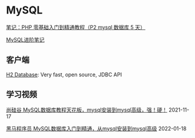 # MySQL


[笔记：PHP 零基础入门到精通教程（P2 mysql 数据库 5 天）](/blog/php-mysql/index.md)

[MySQL进阶笔记](blog/mysq-advance/index.md)


## 客户端

[H2 Database](http://www.h2database.com/): Very fast, open source, JDBC API


## 学习视频

[尚硅谷 MySQL数据库教程天花板，mysql安装到mysql高级，强！硬！](https://www.bilibili.com/video/BV1iq4y1u7vj) 2021-11-17

[黑马程序员 MySQL数据库入门到精通，从mysql安装到mysql高级](https://www.bilibili.com/video/BV1Kr4y1i7ru) 2022-01-18